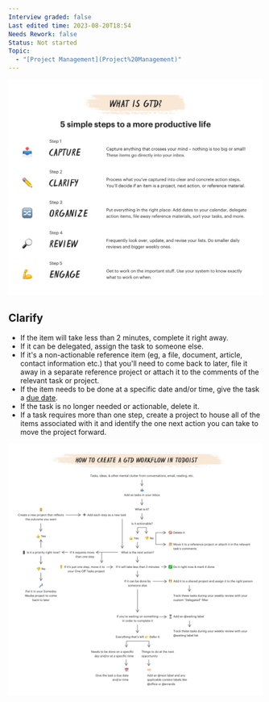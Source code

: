 ```yaml
---
Interview graded: false
Last edited time: 2023-08-20T18:54
Needs Rework: false
Status: Not started
Topic:
  - "[Project Management](Project%20Management)"
---
```

![Untitled 109.png](../_img/Untitled%20109.png)

## Clarify

- If the item will take less than 2 minutes, complete it right away.
- If it can be delegated, assign the task to someone else.
- If it's a non-actionable reference item (eg, a file, document, article, contact information etc.) that you'll need to come back to later, file it away in a separate reference project or attach it to the comments of the relevant task or project.
- If the item needs to be done at a specific date and/or time, give the task a [due date](https://get.todoist.help/hc/en-us/articles/205325931?itm_campaign=getting_things_done&itm_medium=referral&itm_source=productivity_methods_guides).
- If the task is no longer needed or actionable, delete it.
- If a task requires more than one step, create a project to house all of the items associated with it and identify the one next action you can take to move the project forward.

![Untitled 1 35.png](../_img/Untitled%201%2035.png)